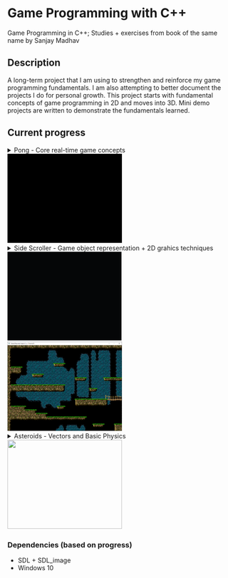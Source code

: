 # Game Programming with C++

Game Programming in C++; Studies + exercises from book of the same name by Sanjay Madhav 

## Description

A long-term project that I am using to strengthen and reinforce my game programming fundamentals.
I am also attempting to better document the projects I do for personal growth.
This project starts with fundamental concepts of game programming in 2D and moves into 3D.
Mini demo projects are written to demonstrate the fundamentals learned.

## Current progress
<details>
<summary>Pong - Core real-time game concepts </summary>
<ul>
<li> Game Loop </li>
<li> Game Updating over time </li>
<li> Game input and output </li>
</ul>
</details>

<img src="Assets/screenshots/ScreenRecord_Ch1_1.gif" style=" width:256.5px; height:200px">

<details>
<summary>Side Scroller - Game object representation + 2D grahics techniques</summary>
<ul>
<li>Game objects representation models</li>
<li>Sprites</li>
<li>Sprite animations</li>
<li>Scrolling backgrounds</li>
<li>Tilemaps</li>
</ul>
</details>

<img src="Assets/screenshots/ScreenRecord_Ch2_1.gif" style=" width:255.75px ; height:199.25px">
<img src="Assets/screenshots/chapter_2_screenshot.png" style=" width:256.5px; height:200px">

<details>
<summary>Asteroids - Vectors and Basic Physics</summary>
<ul>
<li> Vector math: Vectors and how they are used in games</li>
<li>Basics of Newtonian physics</li>
<li>Basic movement - Move Component</li>
<li>Keyboard input - Input Component</li>
<li>Collision detection-Circle Component</li>
</ul>
</details>

<img src="Assets/screenshots/ScreenRecord_Ch3_1.gif" style=" width:256.5px; height:200px">

### Dependencies (based on progress)

* SDL + SDL_image
* Windows 10
